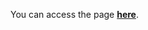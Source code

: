 You can access the page <a href="https://dimas-prates.github.io/custom-side-navigationbar/" target="_blank"><strong>here</strong></a>.